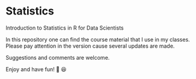 # Statistics
Introduction to Statistics in R for Data Scientists

In this repository one can find the course material that I use in my classes. 
Please pay attention in the version cause several updates are made. 

Suggestions and comments are welcome.

Enjoy and have fun! :muscle:  :satisfied:

